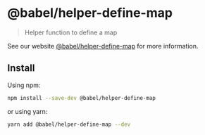 # @babel/helper-define-map

> Helper function to define a map

See our website [@babel/helper-define-map](https://babeljs.io/docs/en/next/babel-helper-define-map.html) for more information.

## Install

Using npm:

```bash
npm install --save-dev @babel/helper-define-map
```

or using yarn:

```bash
yarn add @babel/helper-define-map --dev
```

